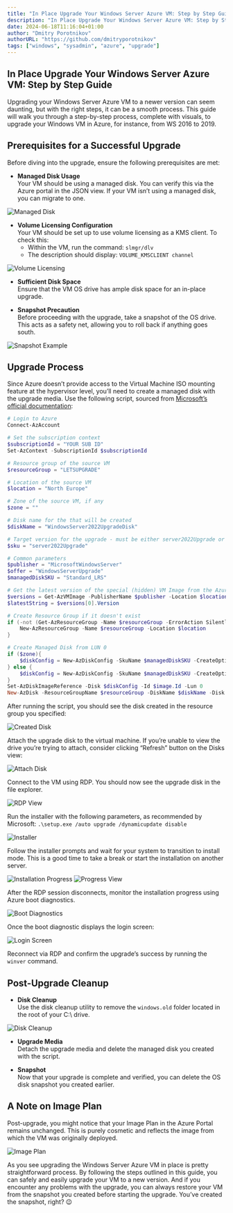 ```yaml
---
title: "In Place Upgrade Your Windows Server Azure VM: Step by Step Guide"
description: "In Place Upgrade Your Windows Server Azure VM: Step by Step Guide"
date: 2024-06-18T11:16:04+01:00
author: "Dmitry Porotnikov"
authorURL: "https://github.com/dmitryporotnikov"
tags: ["windows", "sysadmin", "azure", "upgrade"]
---
```


## In Place Upgrade Your Windows Server Azure VM: Step by Step Guide

Upgrading your Windows Server Azure VM to a newer version can seem daunting, but with the right steps, it can be a smooth process. This guide will walk you through a step-by-step process, complete with visuals, to upgrade your Windows VM in Azure, for instance, from WS 2016 to 2019.

## Prerequisites for a Successful Upgrade

Before diving into the upgrade, ensure the following prerequisites are met:

- **Managed Disk Usage**  
Your VM should be using a managed disk. You can verify this via the Azure portal in the JSON view. If your VM isn’t using a managed disk, you can migrate to one.

![Managed Disk](https://cdn.porotnikov.com/media/2023/09/24235645/image-2-1024x335.png)

- **Volume Licensing Configuration**  
Your VM should be set up to use volume licensing as a KMS client. To check this:
  - Within the VM, run the command: `slmgr/dlv`
  - The description should display: `VOLUME_KMSCLIENT channel`

![Volume Licensing](https://cdn.porotnikov.com/media/2023/09/24235639/image-3.jpg)

- **Sufficient Disk Space**  
Ensure that the VM OS drive has ample disk space for an in-place upgrade.

- **Snapshot Precaution**  
Before proceeding with the upgrade, take a snapshot of the OS drive. This acts as a safety net, allowing you to roll back if anything goes south.

![Snapshot Example](https://cdn.porotnikov.com/media/2023/09/24235634/image-3-1024x332.png)

## Upgrade Process

Since Azure doesn’t provide access to the Virtual Machine ISO mounting feature at the hypervisor level, you’ll need to create a managed disk with the upgrade media. Use the following script, sourced from [Microsoft’s official documentation](https://learn.microsoft.com/en-us/azure/virtual-machines/windows-in-place-upgrade):

```powershell
# Login to Azure
Connect-AzAccount

# Set the subscription context
$subscriptionId = "YOUR SUB ID"
Set-AzContext -SubscriptionId $subscriptionId

# Resource group of the source VM
$resourceGroup = "LETSUPGRADE"

# Location of the source VM
$location = "North Europe"

# Zone of the source VM, if any
$zone = "" 

# Disk name for the that will be created
$diskName = "WindowsServer2022UpgradeDisk"

# Target version for the upgrade - must be either server2022Upgrade or server2019Upgrade
$sku = "server2022Upgrade"

# Common parameters
$publisher = "MicrosoftWindowsServer"
$offer = "WindowsServerUpgrade"
$managedDiskSKU = "Standard_LRS"

# Get the latest version of the special (hidden) VM Image from the Azure Marketplace
$versions = Get-AzVMImage -PublisherName $publisher -Location $location -Offer $offer -Skus $sku | sort-object -Descending {[version] $_.Version}
$latestString = $versions[0].Version

# Create Resource Group if it doesn't exist
if (-not (Get-AzResourceGroup -Name $resourceGroup -ErrorAction SilentlyContinue)) {
    New-AzResourceGroup -Name $resourceGroup -Location $location    
}

# Create Managed Disk from LUN 0
if ($zone){
    $diskConfig = New-AzDiskConfig -SkuName $managedDiskSKU -CreateOption FromImage -Zone $zone -Location $location
} else {
    $diskConfig = New-AzDiskConfig -SkuName $managedDiskSKU -CreateOption FromImage -Location $location
} 
Set-AzDiskImageReference -Disk $diskConfig -Id $image.Id -Lun 0
New-AzDisk -ResourceGroupName $resourceGroup -DiskName $diskName -Disk $diskConfig
```

After running the script, you should see the disk created in the resource group you specified:

![Created Disk](https://cdn.porotnikov.com/media/2023/09/24235628/image-4.png)

Attach the upgrade disk to the virtual machine. If you’re unable to view the drive you’re trying to attach, consider clicking “Refresh” button on the Disks view:

![Attach Disk](https://cdn.porotnikov.com/media/2023/09/24235623/image-5-1024x586.png)

Connect to the VM using RDP. You should now see the upgrade disk in the file explorer.

![RDP View](https://cdn.porotnikov.com/media/2023/09/24235621/image-6.png)

Run the installer with the following parameters, as recommended by Microsoft: `.\setup.exe /auto upgrade /dynamicupdate disable`

![Installer](https://cdn.porotnikov.com/media/2023/09/24235620/image-7.png)

Follow the installer prompts and wait for your system to transition to install mode. This is a good time to take a break or start the installation on another server.

![Installation Progress](https://cdn.porotnikov.com/media/2023/09/24235619/image-8-1024x433.png)
![Progress View](https://cdn.porotnikov.com/media/2023/09/24235618/image-9.png)

After the RDP session disconnects, monitor the installation progress using Azure boot diagnostics.

![Boot Diagnostics](https://cdn.porotnikov.com/media/2023/09/24235616/image-10.png)

Once the boot diagnostic displays the login screen:

![Login Screen](https://cdn.porotnikov.com/media/2023/09/24235615/image-11.jpg)

Reconnect via RDP and confirm the upgrade’s success by running the `winver` command.

## Post-Upgrade Cleanup

- **Disk Cleanup**  
Use the disk cleanup utility to remove the `windows.old` folder located in the root of your C:\\ drive.

![Disk Cleanup](https://cdn.porotnikov.com/media/2023/09/24235614/image-11.png)

- **Upgrade Media**  
Detach the upgrade media and delete the managed disk you created with the script.

- **Snapshot**  
Now that your upgrade is complete and verified, you can delete the OS disk snapshot you created earlier.

## A Note on Image Plan

Post-upgrade, you might notice that your Image Plan in the Azure Portal remains unchanged. This is purely cosmetic and reflects the image from which the VM was originally deployed.

![Image Plan](https://cdn.porotnikov.com/media/2023/09/24235613/image-12.png)

As you see upgrading the Windows Server Azure VM in place is pretty straightforward process. By following the steps outlined in this guide, you can safely and easily upgrade your VM to a new version. And if you encounter any problems with the upgrade, you can always restore your VM from the snapshot you created before starting the upgrade. You’ve created the snapshot, right? 😉
